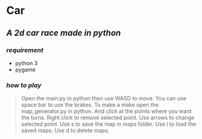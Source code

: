 # Car
## _A 2d car race made in python_
### _requirement_
- python 3
- pygame

### _how to play_

>Open the main.py in python then use WASD to move.
>You can use space bar to use the brakes.
>To make a make open the map_generator.py in python.
>And click at the points where you want the turns.
>Right click to remove selected point.
>Use arrows to change selected point.
>Use s to save the map in maps folder.
>Use l to load the saved maps.
>Use d to delete maps.

